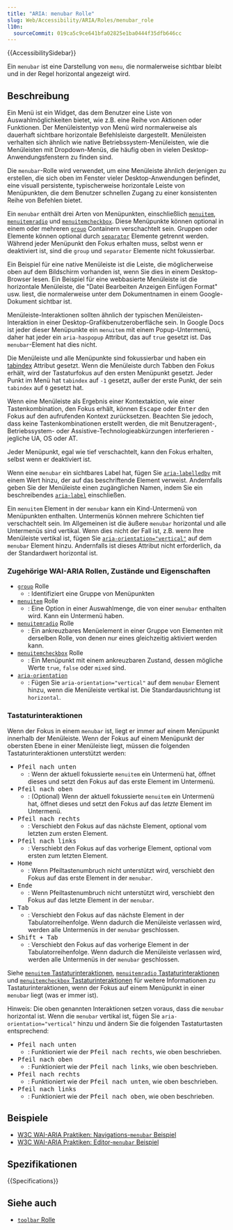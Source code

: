 ```yaml
---
title: "ARIA: menubar Rolle"
slug: Web/Accessibility/ARIA/Roles/menubar_role
l10n:
  sourceCommit: 019ca5c9ce641bfa02825e1ba0444f35dfb646cc
---
```


{{AccessibilitySidebar}}

Ein `menubar` ist eine Darstellung von `menu`, die normalerweise sichtbar bleibt und in der Regel horizontal angezeigt wird.

## Beschreibung

Ein Menü ist ein Widget, das dem Benutzer eine Liste von Auswahlmöglichkeiten bietet, wie z.B. eine Reihe von Aktionen oder Funktionen. Der Menüleistentyp von Menü wird normalerweise als dauerhaft sichtbare horizontale Befehlsleiste dargestellt. Menüleisten verhalten sich ähnlich wie native Betriebssystem-Menüleisten, wie die Menüleisten mit Dropdown-Menüs, die häufig oben in vielen Desktop-Anwendungsfenstern zu finden sind.

Die `menubar`-Rolle wird verwendet, um eine Menüleiste ähnlich derjenigen zu erstellen, die sich oben im Fenster vieler Desktop-Anwendungen befindet, eine visuall persistente, typischerweise horizontale Leiste von Menüpunkten, die dem Benutzer schnellen Zugang zu einer konsistenten Reihe von Befehlen bietet.

Ein `menubar` enthält drei Arten von Menüpunkten, einschließlich [`menuitem`](/de/docs/Web/Accessibility/ARIA/Roles/menuitem_role), [`menuitemradio`](/de/docs/Web/Accessibility/ARIA/Roles/menuitemradio_role) und [`menuitemcheckbox`](/de/docs/Web/Accessibility/ARIA/Roles/menuitemcheckbox_role). Diese Menüpunkte können optional in einem oder mehreren [`group`](/de/docs/Web/Accessibility/ARIA/Roles/group_role) Containern verschachtelt sein. Gruppen oder Elemente können optional durch [`separator`](/de/docs/Web/Accessibility/ARIA/Roles/separator_role) Elemente getrennt werden. Während jeder Menüpunkt den Fokus erhalten muss, selbst wenn er deaktiviert ist, sind die `group` und `separator` Elemente nicht fokussierbar.

Ein Beispiel für eine native Menüleiste ist die Leiste, die möglicherweise oben auf dem Bildschirm vorhanden ist, wenn Sie dies in einem Desktop-Browser lesen. Ein Beispiel für eine webbasierte Menüleiste ist die horizontale Menüleiste, die "Datei Bearbeiten Anzeigen Einfügen Format" usw. liest, die normalerweise unter dem Dokumentnamen in einem Google-Dokument sichtbar ist.

Menüleiste-Interaktionen sollten ähnlich der typischen Menüleisten-Interaktion in einer Desktop-Grafikbenutzeroberfläche sein. In Google Docs ist jeder dieser Menüpunkte ein `menuitem` mit einem Popup-Untermenü, daher hat jeder ein `aria-haspopup` Attribut, das auf `true` gesetzt ist. Das `menubar`-Element hat dies nicht.

Die Menüleiste und alle Menüpunkte sind fokussierbar und haben ein [tabindex](/de/docs/Web/HTML/Global_attributes/tabindex) Attribut gesetzt. Wenn die Menüleiste durch Tabben den Fokus erhält, wird der Tastaturfokus auf den ersten Menüpunkt gesetzt. Jeder Punkt im Menü hat `tabindex` auf `-1` gesetzt, außer der erste Punkt, der sein `tabindex` auf `0` gesetzt hat.

Wenn eine Menüleiste als Ergebnis einer Kontextaktion, wie einer Tastenkombination, den Fokus erhält, können <kbd>Escape</kbd> oder <kbd>Enter</kbd> den Fokus auf den aufrufenden Kontext zurücksetzen. Beachten Sie jedoch, dass keine Tastenkombinationen erstellt werden, die mit Benutzeragent-, Betriebssystem- oder Assistive-Technologieabkürzungen interferieren - jegliche UA, OS oder AT.

Jeder Menüpunkt, egal wie tief verschachtelt, kann den Fokus erhalten, selbst wenn er deaktiviert ist.

Wenn eine `menubar` ein sichtbares Label hat, fügen Sie [`aria-labelledby`](/de/docs/Web/Accessibility/ARIA/Attributes/aria-labelledby) mit einem Wert hinzu, der auf das beschriftende Element verweist. Andernfalls geben Sie der Menüleiste einen zugänglichen Namen, indem Sie ein beschreibendes [`aria-label`](/de/docs/Web/Accessibility/ARIA/Attributes/aria-label) einschließen.

Ein `menuitem` Element in der `menubar` kann ein Kind-Untermenü von Menüpunkten enthalten. Untermenüs können mehrere Schichten tief verschachtelt sein. Im Allgemeinen ist die äußere `menubar` horizontal und alle Untermenüs sind vertikal. Wenn dies nicht der Fall ist, z.B. wenn Ihre Menüleiste vertikal ist, fügen Sie [`aria-orientation="vertical"`](/de/docs/Web/Accessibility/ARIA/Attributes/aria-orientation) auf dem `menubar` Element hinzu. Andernfalls ist dieses Attribut nicht erforderlich, da der Standardwert horizontal ist.

### Zugehörige WAI-ARIA Rollen, Zustände und Eigenschaften

- [`group`](/de/docs/Web/Accessibility/ARIA/Roles/group_role) Rolle
  - : Identifiziert eine Gruppe von Menüpunkten
- [`menuitem`](/de/docs/Web/Accessibility/ARIA/Roles/menuitem_role) Rolle
  - : Eine Option in einer Auswahlmenge, die von einer `menubar` enthalten wird. Kann ein Untermenü haben.
- [`menuitemradio`](/de/docs/Web/Accessibility/ARIA/Roles/menuitemradio_role) Rolle
  - : Ein ankreuzbares Menüelement in einer Gruppe von Elementen mit derselben Rolle, von denen nur eines gleichzeitig aktiviert werden kann.
- [`menuitemcheckbox`](/de/docs/Web/Accessibility/ARIA/Roles/menuitemcheckbox_role) Rolle
  - : Ein Menüpunkt mit einem ankreuzbaren Zustand, dessen mögliche Werte `true`, `false` oder `mixed` sind.
- [`aria-orientation`](/de/docs/Web/Accessibility/ARIA/Attributes/aria-orientation)
  - : Fügen Sie `aria-orientation="vertical"` auf dem `menubar` Element hinzu, wenn die Menüleiste vertikal ist. Die Standardausrichtung ist `horizontal`.

### Tastaturinteraktionen

Wenn der Fokus in einem `menubar` ist, liegt er immer auf einem Menüpunkt innerhalb der Menüleiste. Wenn der Fokus auf einem Menüpunkt der obersten Ebene in einer Menüleiste liegt, müssen die folgenden Tastaturinteraktionen unterstützt werden:

- <kbd>Pfeil nach unten</kbd>
  - : Wenn der aktuell fokussierte `menuitem` ein Untermenü hat, öffnet dieses und setzt den Fokus auf das erste Element im Untermenü.
- <kbd>Pfeil nach oben</kbd>
  - : (Optional) Wenn der aktuell fokussierte `menuitem` ein Untermenü hat, öffnet dieses und setzt den Fokus auf das _letzte_ Element im Untermenü.
- <kbd>Pfeil nach rechts</kbd>
  - : Verschiebt den Fokus auf das nächste Element, optional vom letzten zum ersten Element.
- <kbd>Pfeil nach links</kbd>
  - : Verschiebt den Fokus auf das vorherige Element, optional vom ersten zum letzten Element.
- <kbd>Home</kbd>
  - : Wenn Pfeiltastenumbruch nicht unterstützt wird, verschiebt den Fokus auf das erste Element in der `menubar`.
- <kbd>Ende</kbd>
  - : Wenn Pfeiltastenumbruch nicht unterstützt wird, verschiebt den Fokus auf das letzte Element in der `menubar`.
- <kbd>Tab</kbd>
  - : Verschiebt den Fokus auf das nächste Element in der Tabulatorreihenfolge. Wenn dadurch die Menüleiste verlassen wird, werden alle Untermenüs in der `menubar` geschlossen.
- <kbd>Shift + Tab</kbd>
  - : Verschiebt den Fokus auf das vorherige Element in der Tabulatorreihenfolge. Wenn dadurch die Menüleiste verlassen wird, werden alle Untermenüs in der `menubar` geschlossen.

Siehe [`menuitem` Tastaturinteraktionen](/de/docs/Web/Accessibility/ARIA/Roles/menuitem_role#keyboard_interactions), [`menuitemradio` Tastaturinteraktionen](/de/docs/Web/Accessibility/ARIA/Roles/menuitemradio_role#keyboard_interactions) und [`menuitemcheckbox` Tastaturinteraktionen](/de/docs/Web/Accessibility/ARIA/Roles/menuitemcheckbox_role#keyboard_interactions) für weitere Informationen zu Tastaturinteraktionen, wenn der Fokus auf einem Menüpunkt in einer `menubar` liegt (was er immer ist).

Hinweis: Die oben genannten Interaktionen setzen voraus, dass die `menubar` horizontal ist. Wenn die `menubar` vertikal ist, fügen Sie `aria-orientation="vertical"` hinzu und ändern Sie die folgenden Tastaturtasten entsprechend:

- <kbd>Pfeil nach unten</kbd>
  - : Funktioniert wie der <kbd>Pfeil nach rechts</kbd>, wie oben beschrieben.
- <kbd>Pfeil nach oben</kbd>
  - : Funktioniert wie der <kbd>Pfeil nach links</kbd>, wie oben beschrieben.
- <kbd>Pfeil nach rechts</kbd>
  - : Funktioniert wie der <kbd>Pfeil nach unten</kbd>, wie oben beschrieben.
- <kbd>Pfeil nach links</kbd>
  - : Funktioniert wie der <kbd>Pfeil nach oben</kbd>, wie oben beschrieben.

## Beispiele

- [W3C WAI-ARIA Praktiken: Navigations-`menubar` Beispiel](https://www.w3.org/TR/2019/WD-wai-aria-practices-1.2-20191218/examples/menubar/menubar-1/menubar-1.html)
- [W3C WAI-ARIA Praktiken: Editor-`menubar` Beispiel](https://www.w3.org/TR/2019/WD-wai-aria-practices-1.2-20191218/examples/menubar/menubar-2/menubar-2.html)

## Spezifikationen

{{Specifications}}

## Siehe auch

- [`toolbar` Rolle](/de/docs/Web/Accessibility/ARIA/Roles/toolbar_role)
